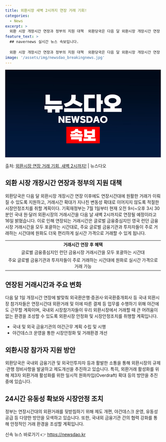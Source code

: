```yaml
---
title: 외환시장 새벽 2시까지 연장 거래 기회!
categories:
  - News
excerpt: >
  외환 시장 개장시간 연장과 정부의 지원 대책  외환당국은 다음 달 외환시장 개장시간 연장 이후에도 연장시간대…
feature_text: >
  ## navernews 실시간 뉴스 속보입니다.

  외환 시장 개장시간 연장과 정부의 지원 대책  외환당국은 다음 달 외환시장 개장시간 연장 이후에도 연장시간대…
image: '/assets/img/newsdao_breakingnews.jpg'
---
```


![뉴스다오 속보](/assets/img/newsdao_breakingnews.jpg)

<p>출처: <a href="https://newsdao.kr/4262" rel="dofollow">외환시장 연장 거래 기회, 새벽 2시까지!</a> | 뉴스다오</p>

<h2 data-ke-size="size26">외환 시장 개장시간 연장과 정부의 지원 대책</h2>
<p data-ke-size="size16">외환당국은 다음 달 외환시장 개장시간 연장 이후에도 연장시간대에 원활한 거래가 이뤄질 수 있도록 지원하고, 거래시간 확대가 지나친 변동성 확대로 이어지지 않도록 적절한 시장안정조치를 취할 계획이다. 기획재정부는 7월 1일부터 현재 오전 9시~오후 3시 30분인 국내 원·달러 외환시장의 거래시간을 다음 날 새벽 2시까지로 연장될 예정이라고 16일 밝혔습니다. 이로 인해 연장되는 거래시간은 글로벌 금융중심지인 영국 런던 금융시장 거래시간을 모두 포괄하는 시간대로, 주요 글로벌 금융기관과 투자자들이 주로 거래하는 시간대에 원화도 더욱 편리하게 실시간 가격으로 거래할 수 있게 됩니다.</p>

<table>
    <tr>
        <td style="text-align: center; height: 17px;"><b>거래시간 연장 후 혜택</b></td>
    </tr>
    <tr>
        <td style="text-align: center; height: 17px;">글로벌 금융중심지인 런던 금융시장 거래시간을 모두 포괄하는 시간대</td>
    </tr>
    <tr>
        <td style="text-align: center; height: 17px;">주요 글로벌 금융기관과 투자자들이 주로 거래하는 시간대에 원화로 실시간 가격으로 거래 가능</td>
    </tr>
</table>

<h2 data-ke-size="size26">연장된 거래시간과 주요 변화</h2>
<p data-ke-size="size16">다음 달 1일 개장시간 연장에 발맞춰 외국환은행·증권사·외국환중개회사 등 국내 외환시장 참가자들은 연장시간대 외환거래 및 이에 따른 결제 등 업무를 수행하기 위해 야간에도 근무할 계획이며, 국내외 시장참가자들이 우리 외환시장에서 거래할 때 큰 어려움이 없는 환경을 조성할 수 있도록 외환시장 안정화 및 시장안정조치를 취행할 계획입니다.</p>

<ul>
    <li>국내 및 외국 금융기관의 야간근무 계획 수립 및 시행</li>
    <li>야간데스크 운영을 통한 시장안정화 및 거래환경 개선</li>
</ul>

<h2 data-ke-size="size26">외환시장 참가자 지원 방안</h2>
<p data-ke-size="size16">외환당국은 국내외 금융기관 및 외국인투자자 등과 활발한 소통을 통해 외환시장의 규제·관행 정비사항을 발굴하고 제도개선을 추진하고 있습니다. 특히, 외환거래 활성화를 위해 제3자 외환거래 활성화를 위한 일시적 원화차입(Overdraft) 확대 등의 방안을 추진 중에 있습니다.</p>

<h2 data-ke-size="size26">24시간 유동성 확보와 시장안정 조치</h2>
<p data-ke-size="size16">정부는 연장시간대의 외환거래를 뒷받침하기 위해 제도 개편, 야간데스크 운영, 유동성 공급 등 다양한 방안을 모색하고 있습니다. 또한, 국내외 금융기관 간의 협력 강화를 통해 안정적인 거래 환경을 조성할 계획입니다.</p> 

신속 뉴스 바로가기 👉 <a href="https://newsdao.kr" rel="dofollow">https://newsdao.kr</a>


